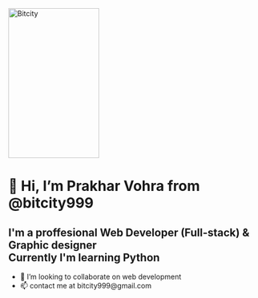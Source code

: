 <img src="https://user-images.githubusercontent.com/100100922/156054537-663f0e35-144e-4b64-9ae4-4bc76b6f4ca7.png" alt="Bitcity" style="width:60%; height:300px;">
 <h1>👋 Hi, I’m Prakhar Vohra from @bitcity999</h1>                                                                                   
<h2>I'm a proffesional Web Developer (Full-stack) & Graphic designer<br>
Currently I'm learning Python</h2>
<ul><li>💞️ I’m looking to collaborate on web development </li>
<li>📫 contact me at bitcity999@gmail.com</li></ul>
<!--
bitcity999/bitcity999 is a ✨ special ✨ repository because its `README.md` (this file) appears on your GitHub profile.
You can click the Preview link to take a look at your changes.
-->

                                                                         
